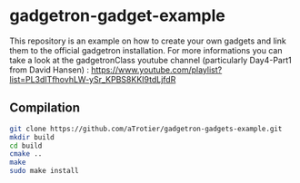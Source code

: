 # gadgetron-gadget-example
 
This repository is an example on how to create your own gadgets and link them to the official gadgetron installation. For more informations you can take a look at the gadgetronClass youtube channel (particularly Day4-Part1 from David Hansen) : https://www.youtube.com/playlist?list=PL3dITfhovhLW-ySr_KPBS8KKI9tdLjfdR

## Compilation 
```bash
git clone https://github.com/aTrotier/gadgetron-gadgets-example.git
mkdir build
cd build
cmake ..
make
sudo make install
```
